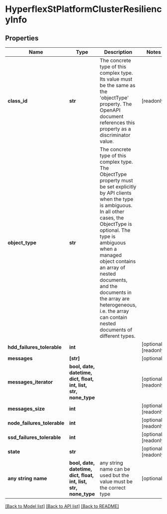 # HyperflexStPlatformClusterResiliencyInfo

## Properties
Name | Type | Description | Notes
------------ | ------------- | ------------- | -------------
**class_id** | **str** | The concrete type of this complex type. Its value must be the same as the &#39;objectType&#39; property. The OpenAPI document references this property as a discriminator value. | [readonly] 
**object_type** | **str** | The concrete type of this complex type. The ObjectType property must be set explicitly by API clients when the type is ambiguous. In all other cases, the  ObjectType is optional.  The type is ambiguous when a managed object contains an array of nested documents, and the documents in the array are heterogeneous, i.e. the array can contain nested documents of different types. | 
**hdd_failures_tolerable** | **int** |  | [optional] [readonly] 
**messages** | **[str]** |  | [optional] 
**messages_iterator** | **bool, date, datetime, dict, float, int, list, str, none_type** |  | [optional] [readonly] 
**messages_size** | **int** |  | [optional] [readonly] 
**node_failures_tolerable** | **int** |  | [optional] [readonly] 
**ssd_failures_tolerable** | **int** |  | [optional] [readonly] 
**state** | **str** |  | [optional] [readonly] 
**any string name** | **bool, date, datetime, dict, float, int, list, str, none_type** | any string name can be used but the value must be the correct type | [optional]

[[Back to Model list]](../README.md#documentation-for-models) [[Back to API list]](../README.md#documentation-for-api-endpoints) [[Back to README]](../README.md)


